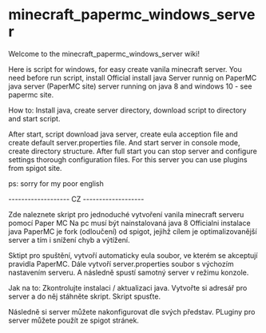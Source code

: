 # minecraft_papermc_windows_server

Welcome to the minecraft_papermc_windows_server wiki!

Here is script for windows, for easy create vanila minecraft server. You need before run script, install Official install java Server runnig on PaperMC java server (PaperMC site) server running on java 8 and windows 10 - see papermc site.

How to: Install java, create server directory, download script to directory and start script.

After start, script download java server, create eula acception file and create default server.properties file. And start server in console mode, create directory structure. After full start you can stop server and configure settings thorough configuration files. For this server you can use plugins from spigot site.

ps: sorry for my poor english

------------------- CZ -------------------

Zde naleznete skript pro jednoduché vytvoření vanila minecraft serveru pomocí Paper MC Na pc musí být nainstalovaná java 8 Officialni instalace java PaperMC je fork (odloučení) od spigot, jejihž cílem je optimalizovanější server a tím i snížení chyb a výtížení.

Sktipt pro spuštění, vytvoří automaticky eula soubor, ve kterém se akceptují pravidla PaperMC. Dále vytvoří server.properties soubor s výchozím nastavením serveru. A následně spustí samotný server v režimu konzole.

Jak na to: Zkontrolujte instalaci / aktualizaci java. Vytvořte si adresář pro server a do něj stáhněte skript. Skript spusťte.

Následně si server můžete nakonfigurovat dle svých představ.
PLuginy pro server můžete použít ze spigot stránek.
